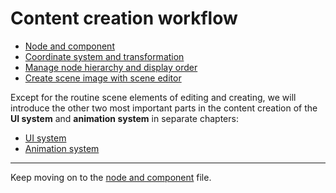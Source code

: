 # Content creation workflow


- [Node and component](node-component.md)
- [Coordinate system and transformation](transform.md)
- [Manage node hierarchy and display order](node-tree.md)
- [Create scene image with scene editor](scene-editing.md)

Except for the routine scene elements of editing and creating, we will introduce the other two most important parts in the content creation of the **UI system** and **animation system** in separate chapters:

- [UI system](../ui/index.md)
- [Animation system](../animation/index.md)


---

Keep moving on to the [node and component](node-component.md) file.
